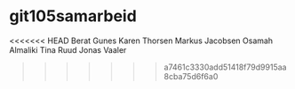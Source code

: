 # git105samarbeid
<<<<<<< HEAD
Berat Gunes
Karen Thorsen 
Markus Jacobsen
Osamah Almaliki
Tina Ruud
Jonas Vaaler

>>>>>>> a7461c3330add51418f79d9915aa8cba75d6f6a0
